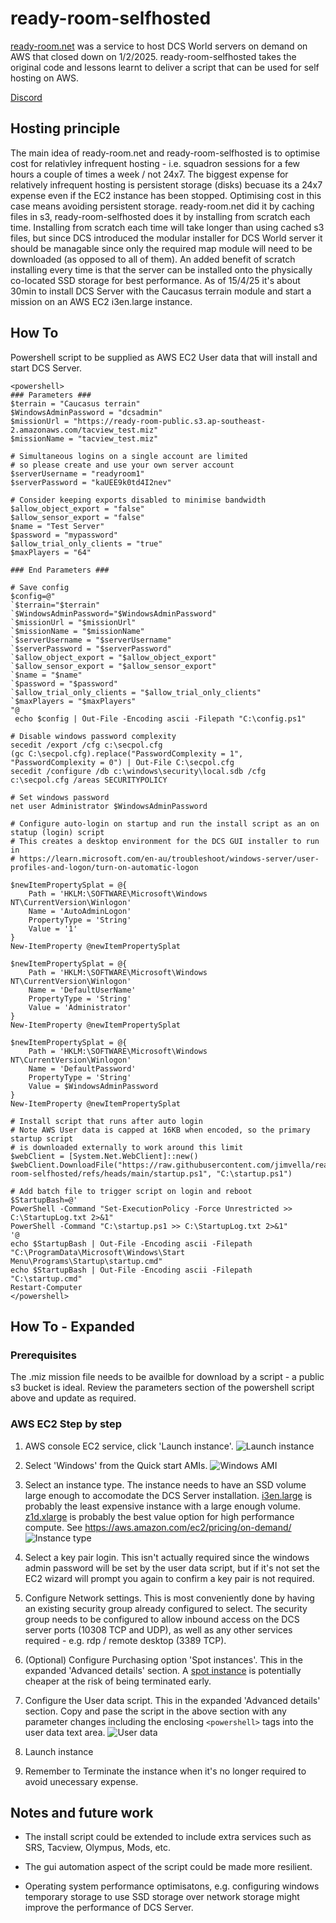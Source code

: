 # ready-room-selfhosted

[ready-room.net](https://ready-room.net/) was a service to host DCS World servers on demand on AWS that closed down on 1/2/2025. ready-room-selfhosted takes the original code and lessons learnt to deliver a script that can be used for self hosting on AWS.

[Discord](https://discord.gg/hURRqGP)

## Hosting principle

The main idea of ready-room.net and ready-room-selfhosted is to optimise cost for relativley infrequent hosting - i.e. squadron sessions for a few hours a couple of times a week / not 24x7. The biggest expense for relatively infrequent hosting is persistent storage (disks) becuase its a 24x7 expense even if the EC2 instance has been stopped. Optimising cost in this case means avoiding persistent storage. ready-room.net did it by caching files in s3, ready-room-selfhosted does it by installing from scratch each time. Installing from scratch each time will take longer than using cached s3 files, but since DCS introduced the modular installer for DCS World server it should be managable since only the required map module will need to be downloaded (as opposed to all of them). An added benefit of scratch installing every time is that the server can be installed onto the physically co-located SSD storage for best performance. As of 15/4/25 it's about 30min to install DCS Server with the Caucasus terrain module and start a mission on an AWS EC2 i3en.large instance.

## How To

Powershell script to be supplied as AWS EC2 User data that will install and start DCS Server.

```
<powershell>
### Parameters ###
$terrain = "Caucasus terrain"
$WindowsAdminPassword = "dcsadmin"
$missionUrl = "https://ready-room-public.s3.ap-southeast-2.amazonaws.com/tacview_test.miz"
$missionName = "tacview_test.miz"

# Simultaneous logins on a single account are limited
# so please create and use your own server account
$serverUsername = "readyroom1"
$serverPassword = "kaUEE9k0td4I2nev"

# Consider keeping exports disabled to minimise bandwidth
$allow_object_export = "false"
$allow_sensor_export = "false"
$name = "Test Server"
$password = "mypassword"
$allow_trial_only_clients = "true"
$maxPlayers = "64"

### End Parameters ###

# Save config
$config=@"
`$terrain="$terrain"
`$WindowsAdminPassword="$WindowsAdminPassword"
`$missionUrl = "$missionUrl"
`$missionName = "$missionName"
`$serverUsername = "$serverUsername"
`$serverPassword = "$serverPassword"
`$allow_object_export = "$allow_object_export"
`$allow_sensor_export = "$allow_sensor_export"
`$name = "$name"
`$password = "$password"
`$allow_trial_only_clients = "$allow_trial_only_clients"
`$maxPlayers = "$maxPlayers"
"@
 echo $config | Out-File -Encoding ascii -Filepath "C:\config.ps1"

# Disable windows password complexity
secedit /export /cfg c:\secpol.cfg
(gc C:\secpol.cfg).replace("PasswordComplexity = 1", "PasswordComplexity = 0") | Out-File C:\secpol.cfg
secedit /configure /db c:\windows\security\local.sdb /cfg c:\secpol.cfg /areas SECURITYPOLICY

# Set windows password
net user Administrator $WindowsAdminPassword

# Configure auto-login on startup and run the install script as an on statup (login) script
# This creates a desktop environment for the DCS GUI installer to run in
# https://learn.microsoft.com/en-au/troubleshoot/windows-server/user-profiles-and-logon/turn-on-automatic-logon

$newItemPropertySplat = @{
    Path = 'HKLM:\SOFTWARE\Microsoft\Windows NT\CurrentVersion\Winlogon'
    Name = 'AutoAdminLogon'
    PropertyType = 'String'
    Value = '1'
}
New-ItemProperty @newItemPropertySplat

$newItemPropertySplat = @{
    Path = 'HKLM:\SOFTWARE\Microsoft\Windows NT\CurrentVersion\Winlogon'
    Name = 'DefaultUserName'
    PropertyType = 'String'
    Value = 'Administrator'
}
New-ItemProperty @newItemPropertySplat

$newItemPropertySplat = @{
    Path = 'HKLM:\SOFTWARE\Microsoft\Windows NT\CurrentVersion\Winlogon'
    Name = 'DefaultPassword'
    PropertyType = 'String'
    Value = $WindowsAdminPassword
}
New-ItemProperty @newItemPropertySplat

# Install script that runs after auto login
# Note AWS User data is capped at 16KB when encoded, so the primary startup script
# is downloaded externally to work around this limit
$webClient = [System.Net.WebClient]::new()
$webClient.DownloadFile("https://raw.githubusercontent.com/jimvella/ready-room-selfhosted/refs/heads/main/startup.ps1", "C:\startup.ps1")

# Add batch file to trigger script on login and reboot
$StartupBash=@'
PowerShell -Command "Set-ExecutionPolicy -Force Unrestricted >> C:\StartupLog.txt 2>&1"
PowerShell -Command "C:\startup.ps1 >> C:\StartupLog.txt 2>&1"
'@
echo $StartupBash | Out-File -Encoding ascii -Filepath "C:\ProgramData\Microsoft\Windows\Start Menu\Programs\Startup\startup.cmd"
echo $StartupBash | Out-File -Encoding ascii -Filepath "C:\startup.cmd"
Restart-Computer
</powershell>

```

## How To - Expanded

### Prerequisites

The .miz mission file needs to be availble for download by a script - a public s3 bucket is ideal.
Review the parameters section of the powershell script above and update as required.

### AWS EC2 Step by step

1. AWS console EC2 service, click 'Launch instance'.
   ![Launch instance](images/01_launch_instance.png)

2. Select 'Windows' from the Quick start AMIs.
   ![Windows AMI](images/02_select_windows.png)

3. Select an instance type. The instance needs to have an SSD volume large enough to accomodate the DCS Server installation. [i3en.large](https://aws.amazon.com/ec2/instance-types/i3en/) is probably the least expensive instance with a large enough volume. [z1d.xlarge](https://aws.amazon.com/ec2/instance-types/z1d/) is probably the best value option for high performance compute. See https://aws.amazon.com/ec2/pricing/on-demand/
   ![Instance type](images/03_select_instance_type.png)

4. Select a key pair login. This isn't actually required since the windows admin password will be set by the user data script, but if it's not set the EC2 wizard will prompt you again to confirm a key pair is not required.

5. Configure Network settings. This is most conveniently done by having an existing security group already configured to select. The security group needs to be configured to allow inbound access on the DCS server ports (10308 TCP and UDP), as well as any other services required - e.g. rdp / remote desktop (3389 TCP).

6. (Optional) Configure Purchasing option 'Spot instances'. This in the expanded 'Advanced details' section. A [spot instance](https://aws.amazon.com/ec2/spot/) is potentially cheaper at the risk of being terminated early.

7. Configure the User data script. This in the expanded 'Advanced details' section. Copy and pase the script in the above section with any parameter changes including the enclosing `<powershell>` tags into the user data text area.
   ![User data](images/04_userdata.png)

8. Launch instance

9. Remember to Terminate the instance when it's no longer required to avoid unecessary expense.

## Notes and future work

- The install script could be extended to include extra services such as SRS, Tacview, Olympus, Mods, etc.

- The gui automation aspect of the script could be made more resilient.

- Operating system performance optimisatons, e.g. configuring windows temporary storage to use SSD storage over network storage might improve the performance of DCS Server.
